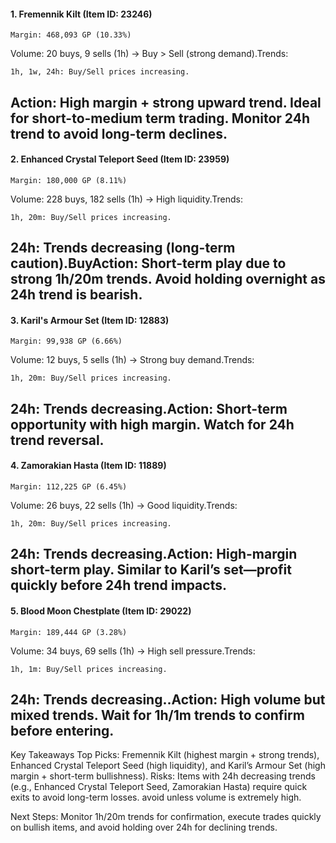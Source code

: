 #### 1. Fremennik Kilt (Item ID: 23246)

    Margin: 468,093 GP (10.33%)

Volume: 20 buys, 9 sells (1h) → Buy > Sell (strong demand).Trends:

    1h, 1w, 24h: Buy/Sell prices increasing.

Action: High margin + strong upward trend. Ideal for short-to-medium term trading. Monitor 24h trend to avoid long-term declines.
---

#### 2. Enhanced Crystal Teleport Seed (Item ID: 23959)

    Margin: 180,000 GP (8.11%)

Volume: 228 buys, 182 sells (1h) → High liquidity.Trends:

    1h, 20m: Buy/Sell prices increasing.

24h: Trends decreasing (long-term caution).BuyAction: Short-term play due to strong 1h/20m trends. Avoid holding overnight as 24h trend is bearish.
---

#### 3. Karil's Armour Set (Item ID: 12883)

    Margin: 99,938 GP (6.66%)

Volume: 12 buys, 5 sells (1h) → Strong buy demand.Trends:

    1h, 20m: Buy/Sell prices increasing.

24h: Trends decreasing.Action: Short-term opportunity with high margin. Watch for 24h trend reversal.
---

#### 4. Zamorakian Hasta (Item ID: 11889)

    Margin: 112,225 GP (6.45%)

Volume: 26 buys, 22 sells (1h) → Good liquidity.Trends:

    1h, 20m: Buy/Sell prices increasing.

24h: Trends decreasing.Action: High-margin short-term play. Similar to Karil’s set—profit quickly before 24h trend impacts.
---

#### 5. Blood Moon Chestplate (Item ID: 29022)

    Margin: 189,444 GP (3.28%)

Volume: 34 buys, 69 sells (1h) → High sell pressure.Trends:

    1h, 1m: Buy/Sell prices increasing.

24h: Trends decreasing..Action: High volume but mixed trends. Wait for 1h/1m trends to confirm before entering.
---

Key Takeaways
Top Picks: Fremennik Kilt (highest margin + strong trends), Enhanced Crystal Teleport Seed (high liquidity), and Karil’s Armour Set (high margin + short-term bullishness).
Risks: Items with 24h decreasing trends (e.g., Enhanced Crystal Teleport Seed, Zamorakian Hasta) require quick exits to avoid long-term losses. avoid unless volume is extremely high.

Next Steps: Monitor 1h/20m trends for confirmation, execute trades quickly on bullish items, and avoid holding over 24h for declining trends.